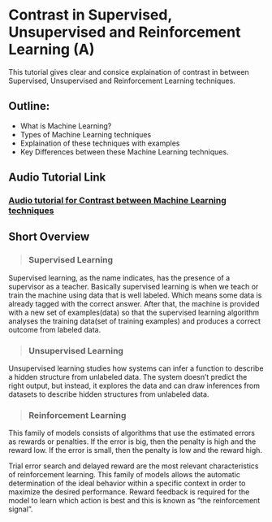 # Contrast in Supervised, Unsupervised and Reinforcement Learning (A)

This tutorial gives clear and consice explaination of contrast in between Supervised, Unsupervised and Reinforcement Learning techniques.

## **Outline:**
- What is Machine Learning?
- Types of Machine Learning techniques
- Explaination of these techniques with examples
- Key Differences between these Machine Learning techniques.

## **Audio Tutorial Link**

### [Audio tutorial for Contrast between Machine Learning techniques](https://drive.google.com/file/d/1xzUUgprJCL8DCWYmyby60XriHKo5RXHM/view?usp=sharing)

## **Short Overview**

>### **Supervised Learning**

Supervised learning, as the name indicates, has the presence of a supervisor as a teacher. Basically supervised learning is when we teach or train the machine using data that is well labeled. Which means some data is already tagged with the correct answer. After that, the machine is provided with a new set of examples(data) so that the supervised learning algorithm analyses the training data(set of training examples) and produces a correct outcome from labeled data. 

>### **Unsupervised Learning**

Unsupervised learning studies how systems can infer a function to describe a hidden structure from unlabeled data. The system doesn’t predict the right output, but instead, it explores the data and can draw inferences from datasets to describe hidden structures from unlabeled data.

>### **Reinforcement Learning**

This family of models consists of algorithms that use the estimated errors as rewards or penalties. If the error is big, then the penalty is high and the reward low. If the error is small, then the penalty is low and the reward high.

Trial error search and delayed reward are the most relevant characteristics of reinforcement learning. This family of models allows the automatic determination of the ideal behavior within a specific context in order to maximize the desired performance.
Reward feedback is required for the model to learn which action is best and this is known as “the reinforcement signal”.